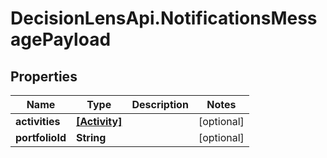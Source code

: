 # DecisionLensApi.NotificationsMessagePayload

## Properties
Name | Type | Description | Notes
------------ | ------------- | ------------- | -------------
**activities** | [**[Activity]**](Activity.md) |  | [optional] 
**portfolioId** | **String** |  | [optional] 


